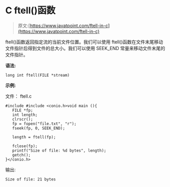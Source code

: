 # C ftell()函数

> 原文:[https://www.javatpoint.com/ftell-in-c](https://www.javatpoint.com/ftell-in-c)

ftell()函数返回指定流的当前文件位置。我们可以使用 ftell()函数在文件末尾移动文件指针后得到文件的总大小。我们可以使用 SEEK_END 常量来移动文件末尾的文件指针。

**语法:**

```
long int ftell(FILE *stream)

```

**示例:**

文件： ftell.c

```
#include #include <conio.h>void main (){
   FILE *fp;
   int length;
   clrscr();
   fp = fopen("file.txt", "r");
   fseek(fp, 0, SEEK_END);

   length = ftell(fp);

   fclose(fp);
   printf("Size of file: %d bytes", length);
   getch();
}</conio.h> 
```

输出:

```
Size of file: 21 bytes

```